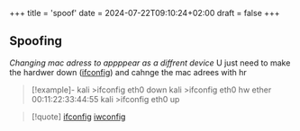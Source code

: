 +++
title = 'spoof'
date = 2024-07-22T09:10:24+02:00
draft = false
+++

## Spoofing 
*Changing mac adress to appppear as a diffrent device*
U just need to make the hardwer down ([ifconfig](/obisdian_ntoes/notes_obsidian/Penetration/ifconfig.md))
and cahnge the mac adrees with hr 
>[!example]-
>kali >ifconfig eth0 down
kali >ifconfig eth0 hw ether 00:11:22:33:44:55
kali >ifconfig eth0 up



>[!quote] [ifconfig](/obisdian_ntoes/notes_obsidian/Penetration/ifconfig.md) [iwconfig](/obisdian_ntoes/notes_obsidian/Penetration/iwconfig.md)